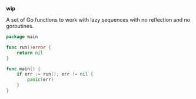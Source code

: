 **wip**

A set of Go functions to work with lazy sequences with no reflection and no goroutines.

```go
package main

func run()error {
    return nil
}

func main() {
    if err := run(); err != nil {
        panic(err)
    }
}
```